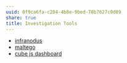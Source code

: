 ```yaml
---
uuid: 0f9ca6fa-c204-4b8e-9bed-78b7627c9d89
share: true
title: Investigation Tools
---
```

- [infranodus](/e8ca78e3-422e-4f21-9607-88c20a61048e)
- [maltego](/49524b32-08ef-4310-99b7-adc141abf8f4)
- [cube js dashboard](/33b20e38-1e7e-4945-816e-58e9c7d58f5b)